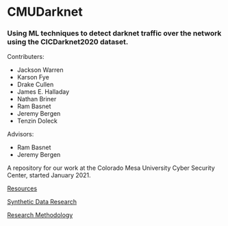 # CMUDarknet
### Using ML techniques to detect darknet traffic over the network using the CICDarknet2020 dataset.

Contributers: 
  * Jackson Warren
  * Karson Fye
  * Drake Cullen
  * James E. Halladay
  * Nathan Briner
  * Ram Basnet
  * Jeremy Bergen
  * Tenzin Doleck
    
  
Advisors: 
  * Ram Basnet
  * Jeremy Bergen


A repository for our work at the Colorado Mesa University Cyber Security Center, started January 2021.


[Resources](https://docs.google.com/document/d/13erKPXrEXvrKJOL-ZZAp2OTK-MJlZRxmcj9pDKceKGw/edit?usp=sharing)

[Synthetic Data Research](https://docs.google.com/document/d/1ZCJb-8OHwKpjtGqJeFLXUEKoRvXUl2jk-p4DW9kT7nM/edit?usp=sharing)

[Research Methodology](https://docs.google.com/document/d/1n63lzTj7_gd2V8sgoGfzyUERpXRJgaCrq_1adQvZEII/edit?usp=sharing)
